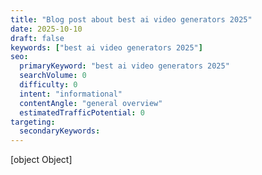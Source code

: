 ```yaml
---
title: "Blog post about best ai video generators 2025"
date: 2025-10-10
draft: false
keywords: ["best ai video generators 2025"]
seo:
  primaryKeyword: "best ai video generators 2025"
  searchVolume: 0
  difficulty: 0
  intent: "informational"
  contentAngle: "general overview"
  estimatedTrafficPotential: 0
targeting:
  secondaryKeywords:
---
```


[object Object]